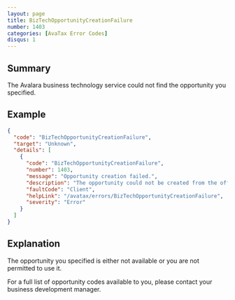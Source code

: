 ```yaml
---
layout: page
title: BizTechOpportunityCreationFailure
number: 1403
categories: [AvaTax Error Codes]
disqus: 1
---
```


## Summary

The Avalara business technology service could not find the opportunity you specified.

## Example

```json
{
  "code": "BizTechOpportunityCreationFailure",
  "target": "Unknown",
  "details": [
    {
      "code": "BizTechOpportunityCreationFailure",
      "number": 1403,
      "message": "Opportunity creation failed.",
      "description": "The opportunity could not be created from the offer through BizTech service for the offer '-0-' at '-1-'. The Service '-1-' is Unavailable. Please try again after sometime.",
      "faultCode": "Client",
      "helpLink": "/avatax/errors/BizTechOpportunityCreationFailure",
      "severity": "Error"
    }
  ]
}
```

## Explanation

The opportunity you specified is either not available or you are not permitted to use it.

For a full list of opportunity codes available to you, please contact your business development manager.
